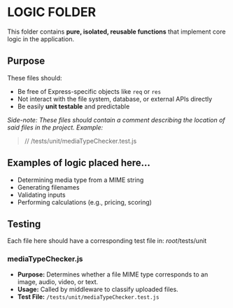 # LOGIC FOLDER

This folder contains **pure, isolated, reusable functions** that implement core logic in the application.

## Purpose
These files should:
- Be free of Express-specific objects like `req` or `res`
- Not interact with the file system, database, or external APIs directly
- Be easily **unit testable** and predictable

*Side-note: These files should contain a comment describing the location of said files in the project. Example:*
>// /tests/unit/mediaTypeChecker.test.js

## Examples of logic placed here...
- Determining media type from a MIME string
- Generating filenames
- Validating inputs
- Performing calculations (e.g., pricing, scoring)

## Testing
Each file here should have a corresponding test file in: *root*/tests/unit

### mediaTypeChecker.js

- **Purpose:** Determines whether a file MIME type corresponds to an image, audio, video, or text.
- **Usage:** Called by middleware to classify uploaded files.
- **Test File:** `/tests/unit/mediaTypeChecker.test.js`